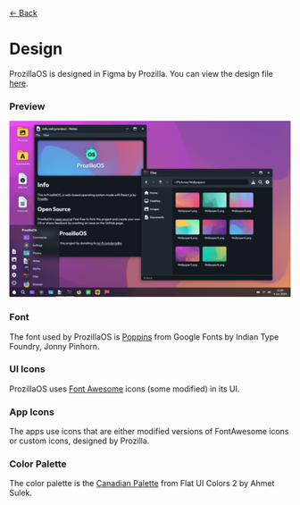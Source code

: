 [← Back](../README.md)

# Design

ProzillaOS is designed in Figma by Prozilla. You can view the design file [here](https://www.figma.com/file/bEE5RyWgV0QILcXpZWEk2r/ProzillaOS?type=design&node-id=0%3A1&mode=design&t=7KR1tKCp9H5cK3hf-1).

### Preview

<img src="../../public/assets/screenshots/screenshot-files-info-taskbar-desktop.png" alt="Screenshot of ProzillaOS"/>

### Font

The font used by ProzillaOS is [Poppins](https://fonts.google.com/specimen/Poppins) from Google Fonts by  Indian Type Foundry, Jonny Pinhorn.

### UI Icons

ProzillaOS uses [Font Awesome](https://fontawesome.com/) icons (some modified) in its UI.

### App Icons

The apps use icons that are either modified versions of FontAwesome icons or custom icons, designed by Prozilla.

### Color Palette

The color palette is the [Canadian Palette](https://flatuicolors.com/palette/ca) from Flat UI Colors 2 by Ahmet Sulek.